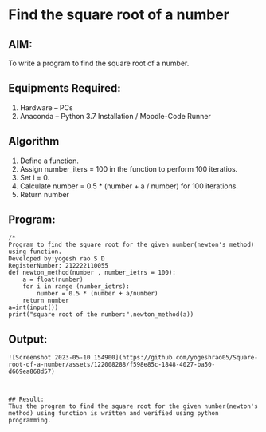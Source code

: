 # Find the square root of a number

## AIM:
To write a program to find the square root of a number.

## Equipments Required:
1. Hardware – PCs
2. Anaconda – Python 3.7 Installation / Moodle-Code Runner

## Algorithm
1. Define a function.
2. Assign number_iters = 100 in the function to perform 100 iteratios.
3. Set i = 0.
4. Calculate  number = 0.5 * (number + a / number) for 100 iterations.
5. Return number

## Program:
```
/*
Program to find the square root for the given number(newton's method) using function.
Developed by:yogesh rao S D 
RegisterNumber: 212222110055 
def newton_method(number , number_ietrs = 100):
    a = float(number)
    for i in range (number_ietrs):
        number = 0.5 * (number + a/number)
    return number 
a=int(input())
print("square root of the number:",newton_method(a))
```
## Output:
```
![Screenshot 2023-05-10 154900](https://github.com/yogeshrao05/Square-root-of-a-number/assets/122008288/f598e85c-1848-4027-ba50-d669ea868d57)



## Result:
Thus the program to find the square root for the given number(newton's method) using function is written and verified using python programming.

